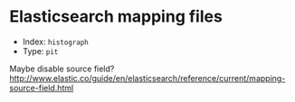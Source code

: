 # Elasticsearch mapping files

- Index: `histograph`
- Type: `pit`

Maybe disable source field?
http://www.elastic.co/guide/en/elasticsearch/reference/current/mapping-source-field.html
